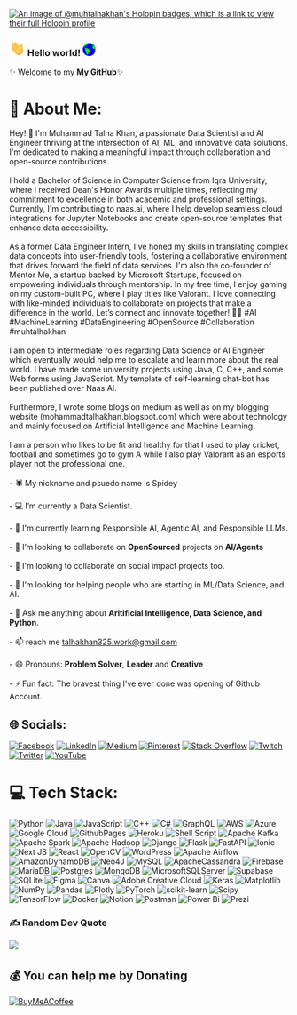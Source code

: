 [![An image of @muhtalhakhan's Holopin badges, which is a link to view their full Holopin profile](https://holopin.me/muhtalhakhan)](https://holopin.io/@muhtalhakhan)

### <img src="https://github.com/beliketalha/beliketalha/blob/main/Assets/Hi.gif" width="29px"> Hello world!&nbsp;<img src="https://github.com/beliketalha/beliketalha/blob/main/Assets/Earth.gif" width="24px"> 

✨ Welcome to my **My GitHub**✨

# 💫 About Me:
Hey! 👋 I'm Muhammad Talha Khan, a passionate Data Scientist and AI Engineer thriving at the intersection of AI, ML, and innovative data solutions. I'm dedicated to making a meaningful impact through collaboration and open-source contributions.<br><br>
I hold a Bachelor of Science in Computer Science from Iqra University, where I received Dean's Honor Awards multiple times, reflecting my commitment to excellence in both academic and professional settings. Currently, I'm contributing to naas.ai, where I help develop seamless cloud integrations for Jupyter Notebooks and create open-source templates that enhance data accessibility.<br><br>
As a former Data Engineer Intern, I've honed my skills in translating complex data concepts into user-friendly tools, fostering a collaborative environment that drives forward the field of data services. I'm also the co-founder of Mentor Me, a startup backed by Microsoft Startups, focused on empowering individuals through mentorship. In my free time, I enjoy gaming on my custom-built PC, where I play titles like Valorant. I love connecting with like-minded individuals to collaborate on projects that make a difference in the world. Let’s connect and innovate together! 🚀🌟 #AI #MachineLearning #DataEngineering #OpenSource #Collaboration #muhtalhakhan<br><br>I am open to intermediate roles regarding Data Science or AI Engineer which eventually would help me to escalate and learn more about the real world. I have made some university projects using Java, C, C++, and some Web forms using JavaScript. My template of self-learning chat-bot has been published over Naas.AI.<br><br>Furthermore, I wrote some blogs on medium as well as on my blogging website (mohammadtalhakhan.blogspot.com) which were about technology and mainly focused on Artificial Intelligence and Machine Learning.<br><br>I am a person who likes to be fit and healthy for that I used to play cricket, football and sometimes go to gym A while I also play Valorant as an esports player not the professional one.<br><br>- 🕷️ My nickname and psuedo name is Spidey<br><br>- 💻 I’m currently a Data Scientist.<br><br>- 🌱 I'm currently learning Responsible AI, Agentic AI, and Responsible LLMs.<br><br>- 🔭 I’m looking to collaborate on **OpenSourced** projects on **AI/Agents**<br><br>- 👯 I'm looking to collaborate on social impact projects too.<br><br>- 🤔 I’m looking for helping people who are starting in ML/Data Science, and AI.<br><br>- 💬 Ask me anything about **Aritificial Intelligence, Data Science, and Python**.<br><br>- 📫 reach me talhakhan325.work@gmail.com<br><br>- 😄 Pronouns: **Problem Solver**, **Leader** and **Creative**<br><br>- ⚡ Fun fact: The bravest thing I've ever done was opening of Github Account.


## 🌐 Socials:
[![Facebook](https://img.shields.io/badge/Facebook-%231877F2.svg?logo=Facebook&logoColor=white)](https://facebook.com/muhtalhakhan) [![LinkedIn](https://img.shields.io/badge/LinkedIn-%230077B5.svg?logo=linkedin&logoColor=white)](https://linkedin.com/in/muhtalhakhan) [![Medium](https://img.shields.io/badge/Medium-12100E?logo=medium&logoColor=white)](https://medium.com/@muhtalhakhan) [![Pinterest](https://img.shields.io/badge/Pinterest-%23E60023.svg?logo=Pinterest&logoColor=white)](https://pinterest.com/hitalhahere) [![Stack Overflow](https://img.shields.io/badge/-Stackoverflow-FE7A16?logo=stack-overflow&logoColor=white)](https://stackoverflow.com/users/13974822) [![Twitch](https://img.shields.io/badge/Twitch-%239146FF.svg?logo=Twitch&logoColor=white)](https://twitch.tv/HiTalhaHere) [![Twitter](https://img.shields.io/badge/Twitter-%231DA1F2.svg?logo=Twitter&logoColor=white)](https://twitter.com/muhtalhakhan) [![YouTube](https://img.shields.io/badge/YouTube-%23FF0000.svg?logo=YouTube&logoColor=white)](https://youtube.com/@@muhtalhakhan) 

# 💻 Tech Stack:
![Python](https://img.shields.io/badge/python-3670A0?style=plastic&logo=python&logoColor=ffdd54) ![Java](https://img.shields.io/badge/java-%23ED8B00.svg?style=plastic&logo=openjdk&logoColor=white) ![JavaScript](https://img.shields.io/badge/javascript-%23323330.svg?style=plastic&logo=javascript&logoColor=%23F7DF1E) ![C++](https://img.shields.io/badge/c++-%2300599C.svg?style=plastic&logo=c%2B%2B&logoColor=white) ![C#](https://img.shields.io/badge/c%23-%23239120.svg?style=plastic&logo=c-sharp&logoColor=white) ![GraphQL](https://img.shields.io/badge/-GraphQL-E10098?style=plastic&logo=graphql&logoColor=white) ![AWS](https://img.shields.io/badge/AWS-%23FF9900.svg?style=plastic&logo=amazon-aws&logoColor=white) ![Azure](https://img.shields.io/badge/azure-%230072C6.svg?style=plastic&logo=microsoftazure&logoColor=white) ![Google Cloud](https://img.shields.io/badge/GoogleCloud-%234285F4.svg?style=plastic&logo=google-cloud&logoColor=white) ![GithubPages](https://img.shields.io/badge/github%20pages-121013?style=plastic&logo=github&logoColor=white) ![Heroku](https://img.shields.io/badge/heroku-%23430098.svg?style=plastic&logo=heroku&logoColor=white) ![Shell Script](https://img.shields.io/badge/shell_script-%23121011.svg?style=plastic&logo=gnu-bash&logoColor=white) ![Apache Kafka](https://img.shields.io/badge/Apache%20Kafka-000?style=plastic&logo=apachekafka) ![Apache Spark](https://img.shields.io/badge/Apache%20Spark-FDEE21?style=plastic&logo=apachespark&logoColor=black) ![Apache Hadoop](https://img.shields.io/badge/Apache%20Hadoop-66CCFF?style=plastic&logo=apachehadoop&logoColor=black) ![Django](https://img.shields.io/badge/django-%23092E20.svg?style=plastic&logo=django&logoColor=white) ![Flask](https://img.shields.io/badge/flask-%23000.svg?style=plastic&logo=flask&logoColor=white) ![FastAPI](https://img.shields.io/badge/FastAPI-005571?style=plastic&logo=fastapi) ![Ionic](https://img.shields.io/badge/Ionic-%233880FF.svg?style=plastic&logo=Ionic&logoColor=white) ![Next JS](https://img.shields.io/badge/Next-black?style=plastic&logo=next.js&logoColor=white) ![React](https://img.shields.io/badge/react-%2320232a.svg?style=plastic&logo=react&logoColor=%2361DAFB) ![OpenCV](https://img.shields.io/badge/opencv-%23white.svg?style=plastic&logo=opencv&logoColor=white) ![WordPress](https://img.shields.io/badge/WordPress-%23117AC9.svg?style=plastic&logo=WordPress&logoColor=white) ![Apache Airflow](https://img.shields.io/badge/Apache%20Airflow-017CEE?style=plastic&logo=Apache%20Airflow&logoColor=white) ![AmazonDynamoDB](https://img.shields.io/badge/Amazon%20DynamoDB-4053D6?style=plastic&logo=Amazon%20DynamoDB&logoColor=white) ![Neo4J](https://img.shields.io/badge/Neo4j-008CC1?style=plastic&logo=neo4j&logoColor=white) ![MySQL](https://img.shields.io/badge/mysql-%2300000f.svg?style=plastic&logo=mysql&logoColor=white) ![ApacheCassandra](https://img.shields.io/badge/cassandra-%231287B1.svg?style=plastic&logo=apache-cassandra&logoColor=white) ![Firebase](https://img.shields.io/badge/Firebase-039BE5?style=plastic&logo=Firebase&logoColor=white) ![MariaDB](https://img.shields.io/badge/MariaDB-003545?style=plastic&logo=mariadb&logoColor=white) ![Postgres](https://img.shields.io/badge/postgres-%23316192.svg?style=plastic&logo=postgresql&logoColor=white) ![MongoDB](https://img.shields.io/badge/MongoDB-%234ea94b.svg?style=plastic&logo=mongodb&logoColor=white) ![MicrosoftSQLServer](https://img.shields.io/badge/Microsoft%20SQL%20Server-CC2927?style=plastic&logo=microsoft%20sql%20server&logoColor=white) ![Supabase](https://img.shields.io/badge/Supabase-3ECF8E?style=plastic&logo=supabase&logoColor=white) ![SQLite](https://img.shields.io/badge/sqlite-%2307405e.svg?style=plastic&logo=sqlite&logoColor=white) ![Figma](https://img.shields.io/badge/figma-%23F24E1E.svg?style=plastic&logo=figma&logoColor=white) ![Canva](https://img.shields.io/badge/Canva-%2300C4CC.svg?style=plastic&logo=Canva&logoColor=white) ![Adobe Creative Cloud](https://img.shields.io/badge/Adobe%20Creative%20Cloud-DA1F26.svg?style=plastic&logo=Adobe%20Creative%20Cloud&logoColor=white) ![Keras](https://img.shields.io/badge/Keras-%23D00000.svg?style=plastic&logo=Keras&logoColor=white) ![Matplotlib](https://img.shields.io/badge/Matplotlib-%23ffffff.svg?style=plastic&logo=Matplotlib&logoColor=black) ![NumPy](https://img.shields.io/badge/numpy-%23013243.svg?style=plastic&logo=numpy&logoColor=white) ![Pandas](https://img.shields.io/badge/pandas-%23150458.svg?style=plastic&logo=pandas&logoColor=white) ![Plotly](https://img.shields.io/badge/Plotly-%233F4F75.svg?style=plastic&logo=plotly&logoColor=white) ![PyTorch](https://img.shields.io/badge/PyTorch-%23EE4C2C.svg?style=plastic&logo=PyTorch&logoColor=white) ![scikit-learn](https://img.shields.io/badge/scikit--learn-%23F7931E.svg?style=plastic&logo=scikit-learn&logoColor=white) ![Scipy](https://img.shields.io/badge/SciPy-%230C55A5.svg?style=plastic&logo=scipy&logoColor=%white) ![TensorFlow](https://img.shields.io/badge/TensorFlow-%23FF6F00.svg?style=plastic&logo=TensorFlow&logoColor=white) ![Docker](https://img.shields.io/badge/docker-%230db7ed.svg?style=plastic&logo=docker&logoColor=white) ![Notion](https://img.shields.io/badge/Notion-%23000000.svg?style=plastic&logo=notion&logoColor=white) ![Postman](https://img.shields.io/badge/Postman-FF6C37?style=plastic&logo=postman&logoColor=white) ![Power Bi](https://img.shields.io/badge/power_bi-F2C811?style=plastic&logo=powerbi&logoColor=black) ![Prezi](https://img.shields.io/badge/Prezi-%23000000.svg?style=plastic&logo=Prezi&logoColor=white)

<!-- # 📊 GitHub Stats:
![](https://github-readme-stats.vercel.app/api?username=muhtalhakhan&theme=dark&hide_border=true&include_all_commits=true&count_private=false)<br/>
![](https://github-readme-streak-stats.herokuapp.com/?user=muhtalhakhan&theme=dark&hide_border=true)<br/>
![](https://github-readme-stats.vercel.app/api/top-langs/?username=muhtalhakhan&theme=dark&hide_border=true&include_all_commits=true&count_private=false&layout=compact)
-->

### ✍️ Random Dev Quote
![](https://quotes-github-readme.vercel.app/api?type=horizontal&theme=dark)

<!--
---
[![](https://visitcount.itsvg.in/api?id=muhtalhakhan&icon=0&color=0)](https://visitcount.itsvg.in)
-->

  ## 💰 You can help me by Donating
  [![BuyMeACoffee](https://img.shields.io/badge/Buy%20Me%20a%20Coffee-ffdd00?style=for-the-badge&logo=buy-me-a-coffee&logoColor=black)](https://buymeacoffee.com/muhtalhakhan) 
